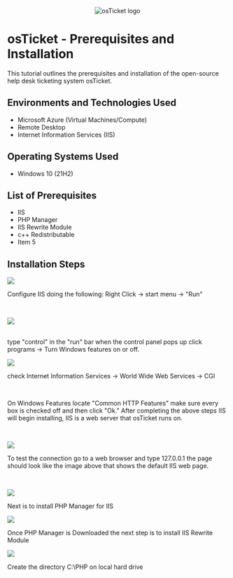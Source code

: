 <p align="center">
<img src="https://i.imgur.com/Clzj7Xs.png" alt="osTicket logo"/>
</p>

<h1>osTicket - Prerequisites and Installation</h1>
This tutorial outlines the prerequisites and installation of the open-source help desk ticketing system osTicket.<br />



<h2>Environments and Technologies Used</h2>

- Microsoft Azure (Virtual Machines/Compute)
- Remote Desktop
- Internet Information Services (IIS)

<h2>Operating Systems Used </h2>

- Windows 10</b> (21H2)

<h2>List of Prerequisites</h2>

- IIS
- PHP Manager
- IIS Rewrite Module
- c++ Redistributable
- Item 5

<h2>Installation Steps</h2>

<p>
<img src=https://i.imgur.com/2aFtJIO.png
</p>
<p>
Configure IIS doing the following:
Right Click -> start menu -> "Run"
</p>
<br />

<p>
<img src="https://i.imgur.com/gHDnukV.png"
</p>
<p>

</p>
<br />
type "control" in the "run" bar when the control panel pops up click programs -> Turn Windows features on or off.
<p>
<img src=https://i.imgur.com/FDdW0OJ.png/>
</p>
<p>
check Internet Information Services -> World Wide Web Services -> CGI
</p>
<br />
<p>
On Windows Features locate "Common HTTP Features" make sure every box is checked off and then click "Ok."
After completing the above steps IIS will begin installing, IIS is a web server that osTicket runs on.        
</p>
<br />
<p>
<img src=https://i.imgur.com/43Bon4d.png/>
</p>
<p>
To test the connection go to a web browser and type 127.0.0.1 the page should look like the image above that shows the default IIS web page.
</p>
<br />
<p>
<img src=https://i.imgur.com/RlEKanC.png/>
</p>
<p>
  Next is to install PHP Manager for IIS
</p>
<p> 
<img src=https://i.imgur.com/zYjUOR9.png/>
</p>
<p>
 Once PHP Manager is Downloaded the next step is to install  IIS Rewrite Module
</p>
<p>
<img src=https://i.imgur.com/jiQT0v8.png/>
</p>
<p>
  Create the directory C:\PHP on local hard drive 
</p>
